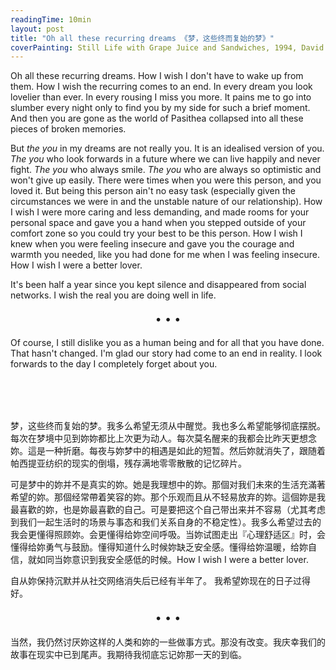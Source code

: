 ```yaml
---
readingTime: 10min
layout: post
title: "Oh all these recurring dreams 《梦，这些终而复始的梦》"
coverPainting: Still Life with Grape Juice and Sandwiches, 1994, David Ligare
---
```


Oh all these recurring dreams. How I wish I don't have to wake up from them. How I wish the recurring comes to an end. In every dream you look lovelier than ever. In every rousing I miss you more. It pains me to go into slumber every night only to find you by my side for such a brief moment. And then you are gone as the world of Pasithea collapsed into all these pieces of broken memories.

But _the you_ in my dreams are not really you. It is an idealised version of you. _The you_ who look forwards in a future where we can live happily and never fight. _The you_ who always smile. _The you_ who are always so optimistic and won't give up easily. There were times when you were this person, and you loved it. But being this person ain't no easy task (especially given the circumstances we were in and the unstable nature of our relationship). How I wish I were more caring and less demanding, and made rooms for your personal space and gave you a hand when you stepped outside of your comfort zone so you could try your best to be this person. How I wish I knew when you were feeling insecure and gave you the courage and warmth you needed, like you had done for me when I was feeling insecure. How I wish I were a better lover.

It's been half a year since you kept silence and disappeared from social networks. I wish the real you are doing well in life.

<p style="text-align:center; font-size:1.3em">
&bull; &bull; &bull;
</p>

Of course, I still dislike you as a human being and for all that you have done. That hasn't changed. I'm glad our story had come to an end in reality. I look forwards to the day I completely forget about you.


<p style="text-align:center; font-size:1.3em">
<br>
<br>
</p>


梦，这些终而复始的梦。我多么希望无须从中醒觉。我也多么希望能够彻底摆脱。每次在梦境中见到妳妳都比上次更为动人。每次莫名醒来的我都会比昨天更想念妳。這是一种折磨。每夜与妳梦中的相遇是如此的短暂。然后妳就消失了，跟随着帕西提亚纺织的现实的倒塌，残存满地零零散散的记忆碎片。

可是梦中的妳并不是真实的妳。她是我理想中的妳。那個对我们未來的生活充滿著希望的妳。那個经常帶着笑容的妳。那个乐观而且从不轻易放弃的妳。這個妳是我最喜歡的妳，也是妳最喜歡的自己。可是要把这个自己带出来并不容易（尤其考虑到我们一起生活时的场景与事态和我们关系自身的不稳定性）。我多么希望过去的我会更懂得照顾妳。会更懂得给妳空间呼吸。当妳试图走出『心理舒适区』时，会懂得给妳勇气与鼓励。懂得知道什么时候妳缺乏安全感。懂得给妳温暖，给妳自信，就如同当妳意识到我安全感低的时候。How I wish I were a better lover.

自从妳保持沉默并从社交网络消失后已经有半年了。 我希望妳现在的日子过得好。

<p style="text-align:center; font-size:1.3em">
&bull; &bull; &bull;
</p>

当然，我仍然讨厌妳这样的人类和妳的一些做事方式。那没有改变。我庆幸我们的故事在现实中已到尾声。我期待我彻底忘记妳那一天的到临。
